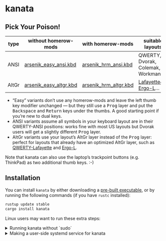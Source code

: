 kanata
================================================================================


Pick Your Poison!
--------------------------------------------------------------------------------

| type  | without homerow-mods        | with homerow-mods          | suitable layouts                  |
| ----- | --------------------------- | -------------------------- | --------------------------------- |
| ANSI  | [arsenik_easy_ansi.kbd][1]  | [arsenik_hrm_ansi.kbd][3]  | QWERTY, Dvorak, Colemak, Workman… |
| AltGr | [arsenik_easy_altgr.kbd][2] | [arsenik_hrm_altgr.kbd][4] | [Lafayette42][10], [Ergo-L][11]…  |

[1]: arsenik_easy_ansi.kbd
[2]: arsenik_easy_altgr.kbd
[3]: arsenik_hrm_ansi.kbd
[4]: arsenik_hrm_altgr.kbd

- “Easy” variants don’t use any homerow-mods and leave the left thumb key
modifier unchanged — but they still use a <kbd>Prog</kbd> layer and put the
<kbd>Backspace</kbd> and <kbd>Return</kbd> keys under the thumbs. A good
starting point if you’re new to dual keys.
- ANSI variants assume all symbols in your keyboard layout are in their
QWERTY-ANSI positions: works fine with most US layouts but Dvorak users will get
a slightly different <kbd>Prog</kbd> layer.
- AltGr variants use your layout’s AltGr layer instead of the <kbd>Prog</kbd>
layer: perfect for layouts that already have an optimized AltGr layer, such as
[QWERTY-Lafayette][10] and [Ergo-L][11].

[10]: https://qwerty-lafayette.org/42
[11]: https://ergol.org

Note that kanata can also use the laptop’s trackpoint buttons (e.g. ThinkPad)
as two additional thumb keys. :-)


Installation
--------------------------------------------------------------------------------

You can install `kanata` by either downloading a [pre-built
executable](https://github.com/jtroo/kanata/releases), or by running the
following commands (if you have `rustc` installed):

```bash
rustup update stable
cargo install kanata
```

Linux users may want to run these extra steps:

<details>
<summary> Running kanata without `sudo` </summary>

kanata needs to intercept `uinput` signals, which it cannot do without the
proper authorisations.

If you don’t want to run `kanata` with `sudo`, you’ll need to allow `kanata` to
read from `uinput`. This requires the users to be part of both `input` and
`uinput` groups.

For that, you first need to create a `uinput` group if it is not the case yet:

```bash
groupadd -U $USERNAME uinput
```

Where `$USERNAME` is the target user (or users in a comma separated list), and
add the target user (or users) to the group input:

```bash
sudo usermod -aG input $USERNAME
```

You can then check after relogin that both groups appear in the result of the
`groups` command launched as the target user.

Finally, you need to add a udev rule in `/etc/udev/rules.d/50-kanata.rules`:

```udev
KERNEL=="uinput", MODE="0660", GROUP="uinput", OPTIONS+="static_node=uinput"
```
</details>

<details>
<summary> Making a user-side systemd service for kanata </summary>

Note: This only works if `kanata` is able to run without `sudo` (and are using
`systemd`).

Using a `systemd service` allows running `kanata` as a daemon, possibly right
after logging in. Here is a template for a service file:

```
[Unit]
Description=Kanata keyboard remapper
Documentation=https://github.com/jtroo/kanata

[Service]
Environment=PATH=/usr/local/bin:/usr/local/sbin:/usr/bin:/bin
Environment=DISPLAY=:0
Environment=HOME=/path/to/home/folder
Type=simple
ExecStart=/usr/local/bin/kanata --cfg /path/to/kanata/config/file
Restart=no

[Install]
WantedBy=default.target
```

Copy-paste it into `~/.config/systemd/user/kanata.service`, fill in the
placeholders, then run one of the following commands:

- `systemctl --user start kanata.service` to manually start `kanata`
- `systemctl --user enable kanata.service` so `kanata` may autostart whenever the current user logs in
- `systemctl --user status kanata.service` to check if `kanata` is running

</details>
